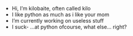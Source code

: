 - Hi, I’m kilobaite, often called kilo
- I like python as much as i like your mom
- I’m currently working on useless stuff
- I suck- ...at python ofcourse, what else... right?

<!---
KiloBaite/KiloBaite is a ✨ special ✨ repository because its `README.md` (this file) appears on your GitHub profile.
You can click the Preview link to take a look at your changes.
--->
